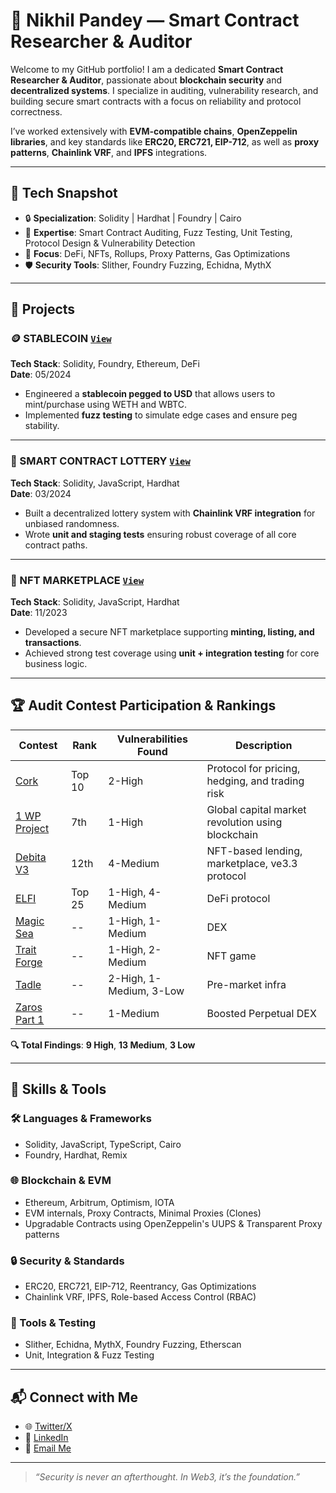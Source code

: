 # 🚀 Nikhil Pandey — Smart Contract Researcher & Auditor

Welcome to my GitHub portfolio! I am a dedicated **Smart Contract Researcher & Auditor**, passionate about **blockchain security** and **decentralized systems**. I specialize in auditing, vulnerability research, and building secure smart contracts with a focus on reliability and protocol correctness.

I’ve worked extensively with **EVM-compatible chains**, **OpenZeppelin libraries**, and key standards like **ERC20, ERC721, EIP-712**, as well as **proxy patterns**, **Chainlink VRF**, and **IPFS** integrations.

---

## 🔧 Tech Snapshot

- 🔒 **Specialization**: Solidity | Hardhat | Foundry | Cairo  
- 🎯 **Expertise**: Smart Contract Auditing, Fuzz Testing, Unit Testing, Protocol Design & Vulnerability Detection  
- 🧠 **Focus**: DeFi, NFTs, Rollups, Proxy Patterns, Gas Optimizations  
- 🛡️ **Security Tools**: Slither, Foundry Fuzzing, Echidna, MythX  

---

## 🚀 Projects

### 🪙 STABLECOIN  [`View`](#https://github.com/Nikhil8400/Foundry-Stablecoin)
**Tech Stack**: Solidity, Foundry, Ethereum, DeFi  
**Date**: 05/2024

- Engineered a **stablecoin pegged to USD** that allows users to mint/purchase using WETH and WBTC.
- Implemented **fuzz testing** to simulate edge cases and ensure peg stability.

---

### 🎰 SMART CONTRACT LOTTERY [`View`](#https://github.com/Nikhil8400/hardhat-smartcontract-lottery)
**Tech Stack**: Solidity, JavaScript, Hardhat  
**Date**: 03/2024

- Built a decentralized lottery system with **Chainlink VRF integration** for unbiased randomness.
- Wrote **unit and staging tests** ensuring robust coverage of all core contract paths.

---

### 🎨 NFT MARKETPLACE [`View`](#https://github.com/Nikhil8400/hardhat-nft-marketplace)
**Tech Stack**: Solidity, JavaScript, Hardhat  
**Date**: 11/2023

- Developed a secure NFT marketplace supporting **minting, listing, and transactions**.
- Achieved strong test coverage using **unit + integration testing** for core business logic.

---

## 🏆 Audit Contest Participation & Rankings

| Contest | Rank | Vulnerabilities Found | Description |
|--------|------|------------------------|-------------|
| [Cork](https://audits.sherlock.xyz/contests/506?filter=results) | Top 10 | 2-High | Protocol for pricing, hedging, and trading risk |
| [1 WP Project](https://codehawks.cyfrin.io/c/2024-11-one-world) | 7th | 1-High | Global capital market revolution using blockchain |
| [Debita V3](https://audits.sherlock.xyz/contests/627) | 12th | 4-Medium | NFT-based lending, marketplace, ve3.3 protocol |
| [ELFI](https://audits.sherlock.xyz/contests/329) | Top 25 | 1-High, 4-Medium | DeFi protocol |
| [Magic Sea](https://audits.sherlock.xyz/contests/437?filter=questions) | -- | 1-High, 1-Medium | DEX |
| [Trait Forge](https://code4rena.com/audits/2024-07-traitforge) | -- | 1-High, 2-Medium | NFT game |
| [Tadle](https://codehawks.cyfrin.io/c/2024-08-tadle?submissions) | -- | 2-High, 1-Medium, 3-Low | Pre-market infra |
| [Zaros Part 1](https://codehawks.cyfrin.io/c/2024-07-zaros) | -- | 1-Medium | Boosted Perpetual DEX |

**🔍 Total Findings**: **9 High**, **13 Medium**, **3 Low**

---

## 💼 Skills & Tools

### 🛠️ Languages & Frameworks
- Solidity, JavaScript, TypeScript, Cairo
- Foundry, Hardhat, Remix

### 🌐 Blockchain & EVM
- Ethereum, Arbitrum, Optimism, IOTA
- EVM internals, Proxy Contracts, Minimal Proxies (Clones)
- Upgradable Contracts using OpenZeppelin's UUPS & Transparent Proxy patterns

### 🔒 Security & Standards
- ERC20, ERC721, EIP-712, Reentrancy, Gas Optimizations
- Chainlink VRF, IPFS, Role-based Access Control (RBAC)

### 🧪 Tools & Testing
- Slither, Echidna, MythX, Foundry Fuzzing, Etherscan
- Unit, Integration & Fuzz Testing

---

## 📬 Connect with Me

- 🌐 [Twitter/X](https://x.com/Nicks_block?t=w9In04U_AfOvsm_zI2FTpA&s=09)  
- 💼 [LinkedIn](https://www.linkedin.com/in/nikhil-pandey-079720291?utm_source=share&utm_campaign=share_via&utm_content=profile&utm_medium=android_app)  
- 📧 [Email Me](mailto:pndeynikhil0@gmail.com)

---

> _“Security is never an afterthought. In Web3, it’s the foundation.”_
